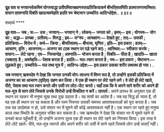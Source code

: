 **यॢह वाव स भगवान्लोकमिमं योगस्याद्धा प्रतीपमिवाचक्षाणस्तत्प्रतिक्रियाकर्म बीभति्सतमिति** **व्रतमाजगरमास्थित: शयान एवाश्नाति पिबति खादत्यवमेहति हदति स्म चेष्टमान उच्चरित** **आदिग्धोद्देश:. ॥ ३२॥** 

शब्दार्थ **** 

**यॢह वाव—** **जब** **; स:—** **उस** **; भगवान्—** **भगवान् ने** **; लोकम्—** **जनता को** **; इमम्—** **इस** **; योगस्य—** **योग का** **; अद्धा—** **प्रत्यक्ष** **;** **प्रतीपम्—** **विरुद्ध** **; इव—** **स²श्य** **; आचक्षाण:—** **देखते हुए** **; तत्—** **उसकी** **; प्रतिक्रिया—** **विरोध में** **; कर्म—** **क्रिया** **; बीभत्सितम्—** **बीभत्स, घृणित** **; इति—** **इस प्रकार** **; व्रतम्—** **आचरण, वृत्ति** **; आजगरम्—** **अजगर का (एक स्थान पर पड़े रहने का)** **;** **आस्थित:—** **स्वीकार करके** **; शयान:—** **लेटे रहना** **; एव—** **निस्सन्देह** **; अश्नाति—** **भोजन करता है** **; पिबति—** **पीता है** **; खादति—** **खाता (चबाता) है** **; अवमेहति—** **पेशाब करता है** **; हदति—** **मल-त्याग करता है** **; स्म—** **इस प्रकार** **; चेष्टमान:—** **लुढ़कते हुए** **;** **उच्चरिते—** **मल तथा मूत्र में** **; आदिग्ध-उद्देश:—** **इस प्रकार उसका शरीर लथपथ हो गया।** **.** 

**जब भगवान् ऋषभदेव ने देखा कि जनता उनकी योग-साधना में विघ्न रूप है, तो उन्होंने** **इसकी प्रतिक्रिया में अजगर का सा आचरण (वृति्त) ग्रहण कर लिया। वे एक ही स्थान पर लेटे** **रहने लगे। वे लेटे ही लेटे खाते, पीते, पेशाब तथा मल त्याग करते और उसी पर लोट-पोट** **करते। यहाँ तक कि वे अपने सारे शरीर को अपने ही मल-मूत्र से सान लेते जिससे उनके** **विरोधी उन्हें विचलित न करें।** **तात्पर्य :** अपने प्रारब्ध के अनुसार एक ही स्थान पर रहकर भी मनुष्य सुख तथा दुख उठाता है। यह शाषों का आदेश है। जब वह सिद्ध हो जाता है, तो वह एक ही स्थान पर रह सकता है और परम नियन्ता उसकी समस्त आवश्यकताओं को पूरा करता है। जब तक वह उपदेशक न हो, उसे संसार भर में घूमने की कोई आवश्यकता नहीं है। एक स्थान पर रहते हुए मनुष्य काल तथा स्थिति के अनुसार भक्ति कर सकता है। जब ऋषभदेव ने देखा कि संसार भर में घूमते रहने से उनको बाधा पहुँचती है, तो उन्होंने अजगर तुल्य एक ही स्थान पर लेटे रहने का निश्चय किया। इस तरह वे लेटे-लेटे खाते- पीते, मल-मूत्र त्यागते और अपने शरीर को उसी में साने रहते जिससे लोग उन्हें सताएँ नहीं।  